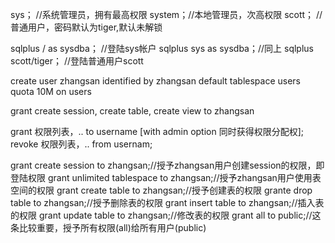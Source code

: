 sys；   //系统管理员，拥有最高权限
system；//本地管理员，次高权限
scott； //普通用户，密码默认为tiger,默认未解锁


sqlplus / as sysdba；  //登陆sys帐户
sqlplus sys as sysdba；//同上
sqlplus scott/tiger；  //登陆普通用户scott


create user zhangsan identified by zhangsan default tablespace users quota 10M on users

grant create session, create table, create view to zhangsan

grant 权限列表，.. to username [with admin option 同时获得权限分配权];
revoke 权限列表，.. from usernam;    

grant create session to zhangsan;//授予zhangsan用户创建session的权限，即登陆权限
grant unlimited tablespace to zhangsan;//授予zhangsan用户使用表空间的权限
grant create table to zhangsan;//授予创建表的权限
grante drop table to zhangsan;//授予删除表的权限
grant insert table to zhangsan;//插入表的权限
grant update table to zhangsan;//修改表的权限
grant all to public;//这条比较重要，授予所有权限(all)给所有用户(public)

